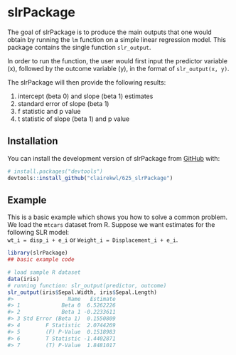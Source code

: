
<!-- README.md is generated from README.Rmd. Please edit that file -->

# slrPackage

<!-- badges: start -->
<!-- badges: end -->

The goal of slrPackage is to produce the main outputs that one would
obtain by running the `lm` function on a simple linear regression model.
This package contains the single function `slr_output`.

In order to run the function, the user would first input the predictor
variable (x), followed by the outcome variable (y), in the format of
`slr_output(x, y)`.

The slrPackage will then provide the following results:  
1. intercept (beta 0) and slope (beta 1) estimates  
2. standard error of slope (beta 1)  
3. f statistic and p value  
4. t statistic of slope (beta 1) and p value

## Installation

You can install the development version of slrPackage from
[GitHub](https://github.com/) with:

``` r
# install.packages("devtools")
devtools::install_github("clairekwl/625_slrPackage")
```

## Example

This is a basic example which shows you how to solve a common problem.  
We load the `mtcars` dataset from R. Suppose we want estimates for the
following SLR model:  
`wt_i = disp_i + e_i` or `Weight_i = Displacement_i + e_i`.

``` r
library(slrPackage)
## basic example code

# load sample R dataset
data(iris)
# running function: slr_output(predictor, outcome)
slr_output(iris$Sepal.Width, iris$Sepal.Length)
#>                 Name   Estimate
#> 1             Beta 0  6.5262226
#> 2             Beta 1 -0.2233611
#> 3 Std Error (Beta 1)  0.1550809
#> 4        F Statistic  2.0744269
#> 5        (F) P-Value  0.1518983
#> 6        T Statistic -1.4402871
#> 7        (T) P-Value  1.8481017
```
